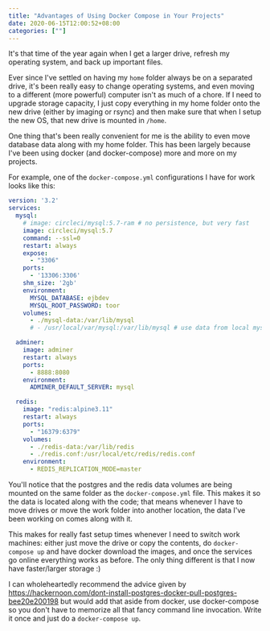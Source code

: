 ```yaml
---
title: "Advantages of Using Docker Compose in Your Projects"
date: 2020-06-15T12:00:52+08:00
categories: [""]
---
```

It's that time of the year again when I get a larger drive, refresh my operating system, and back up important files.

Ever since I've settled on having my `home` folder always be on a separated drive, it's been really easy to change operating systems, and even moving to a different (more powerful) computer isn't as much of a chore. If I need to upgrade storage capacity, I just copy everything in my home folder onto the new drive (either by imaging or rsync) and then make sure that when I setup the new OS, that new drive is mounted in `/home`.

One thing that's been really convenient for me is the ability to even move database data along with my home folder. This has been largely because I've been using docker (and docker-compose) more and more on my projects.
<!--more-->
For example, one of the `docker-compose.yml` configurations I have for work looks like this:

``` yaml
version: '3.2'
services:
  mysql:
    # image: circleci/mysql:5.7-ram # no persistence, but very fast
    image: circleci/mysql:5.7
    command: --ssl=0
    restart: always
    expose:
      - "3306"
    ports:
      - '13306:3306'
    shm_size: '2gb'
    environment:
      MYSQL_DATABASE: ejbdev
      MYSQL_ROOT_PASSWORD: toor
    volumes:
      - ./mysql-data:/var/lib/mysql
      # - /usr/local/var/mysql:/var/lib/mysql # use data from local mysql service

  adminer:
    image: adminer
    restart: always
    ports:
      - 8888:8080
    environment:
      ADMINER_DEFAULT_SERVER: mysql

  redis:
    image: "redis:alpine3.11"
    restart: always
    ports:
      - "16379:6379"
    volumes:
      - ./redis-data:/var/lib/redis
      - ./redis.conf:/usr/local/etc/redis/redis.conf
    environment:
      - REDIS_REPLICATION_MODE=master
```
You'll notice that the postgres and the redis data volumes are being mounted on the same folder as the `docker-compose.yml` file. This makes it so the data is located along with the code; that means whenever I have to move drives or move the work folder into another location, the data I've been working on comes along with it.

This makes for really fast setup times whenever I need to switch work machines: either just move the drive or copy the contents, do `docker-compose up` and have docker download the images, and once the services go online everything works as before. The only thing different is that I now have faster/larger storage :)

I can wholeheartedly recommend the advice given by https://hackernoon.com/dont-install-postgres-docker-pull-postgres-bee20e200198 but would add that aside from docker, use docker-compose so you don't have to memorize all that fancy command line invocation. Write it once and just do a `docker-compose up`.
